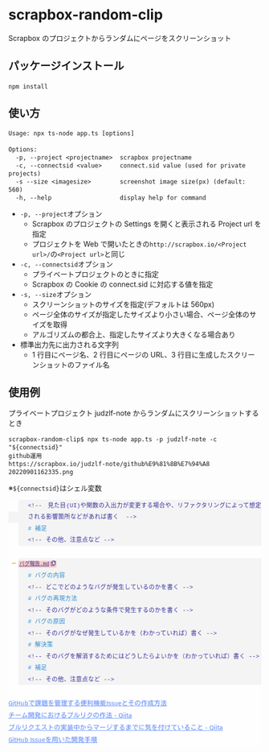 # scrapbox-random-clip

Scrapbox のプロジェクトからランダムにページをスクリーンショット

## パッケージインストール

`npm install`

## 使い方

```
Usage: npx ts-node app.ts [options]

Options:
  -p, --project <projectname>  scrapbox projectname
  -c, --connectsid <value>     connect.sid value (used for private projects)
  -s --size <imagesize>        screenshot image size(px) (default: 560)
  -h, --help                   display help for command
```

- `-p, --project`オプション
  - Scrapbox のプロジェクトの Settings を開くと表示される Project url を指定
  - プロジェクトを Web で開いたときの`http://scrapbox.io/<Project url>/`の`<Project url>`と同じ
- `-c, --connectsid`オプション
  - プライベートプロジェクトのときに指定
  - Scrapbox の Cookie の connect.sid に対応する値を指定
- `-s, --size`オプション
  - スクリーンショットのサイズを指定(デフォルトは 560px)
  - ページ全体のサイズが指定したサイズより小さい場合、ページ全体のサイズを取得
  - アルゴリズムの都合上、指定したサイズより大きくなる場合あり
- 標準出力先に出力される文字列
  - 1 行目にページ名、2 行目にページの URL、3 行目に生成したスクリーンショットのファイル名

## 使用例

プライベートプロジェクト judzlf-note からランダムにスクリーンショットするとき

```
scrapbox-random-clip$ npx ts-node app.ts -p judzlf-note -c "${connectsid}"
github運用
https://scrapbox.io/judzlf-note/github%E9%81%8B%E7%94%A8
20220901162335.png
```

※`${connectsid}`はシェル変数

![20220901162335.png](./assets/sample.png)
